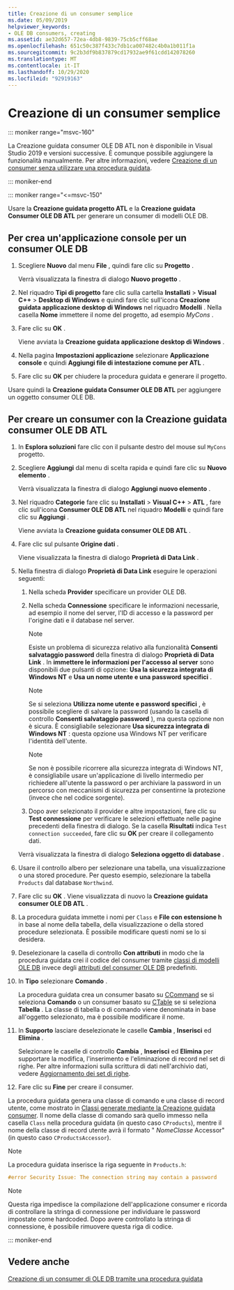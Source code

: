 ```yaml
---
title: Creazione di un consumer semplice
ms.date: 05/09/2019
helpviewer_keywords:
- OLE DB consumers, creating
ms.assetid: ae32d657-72ea-4db8-9839-75cb5cff68ae
ms.openlocfilehash: 651c50c387f433c7db1ca007482c4b0a1b011f1a
ms.sourcegitcommit: 9c2b3df9b837879cd17932ae9f61cdd142078260
ms.translationtype: MT
ms.contentlocale: it-IT
ms.lasthandoff: 10/29/2020
ms.locfileid: "92919163"
---
```

# <a name="creating-a-simple-consumer"></a>Creazione di un consumer semplice

::: moniker range="msvc-160"

La Creazione guidata consumer OLE DB ATL non è disponibile in Visual Studio 2019 e versioni successive. È comunque possibile aggiungere la funzionalità manualmente. Per altre informazioni, vedere [Creazione di un consumer senza utilizzare una procedura guidata](creating-a-consumer-without-using-a-wizard.md).

::: moniker-end

::: moniker range="<=msvc-150"

Usare la **Creazione guidata progetto ATL** e la **Creazione guidata Consumer OLE DB ATL** per generare un consumer di modelli OLE DB.

## <a name="to-create-a-console-application-for-an-ole-db-consumer"></a>Per crea un'applicazione console per un consumer OLE DB

1. Scegliere **Nuovo** dal menu **File** , quindi fare clic su **Progetto** .

   Verrà visualizzata la finestra di dialogo **Nuovo progetto** .

1. Nel riquadro **Tipi di progetto** fare clic sulla cartella **Installati** > **Visual C++** > **Desktop di Windows** e quindi fare clic sull'icona **Creazione guidata applicazione desktop di Windows** nel riquadro **Modelli** . Nella casella **Nome** immettere il nome del progetto, ad esempio *MyCons* .

1. Fare clic su **OK** .

   Viene avviata la **Creazione guidata applicazione desktop di Windows** .

1. Nella pagina **Impostazioni applicazione** selezionare **Applicazione console** e quindi **Aggiungi file di intestazione comune per ATL** .

1. Fare clic su **OK** per chiudere la procedura guidata e generare il progetto.

Usare quindi la **Creazione guidata Consumer OLE DB ATL** per aggiungere un oggetto consumer OLE DB.

## <a name="to-create-a-consumer-with-the-atl-ole-db-consumer-wizard"></a>Per creare un consumer con la Creazione guidata consumer OLE DB ATL

1. In **Esplora soluzioni** fare clic con il pulsante destro del mouse sul `MyCons` progetto.

1. Scegliere **Aggiungi** dal menu di scelta rapida e quindi fare clic su **Nuovo elemento** .

   Verrà visualizzata la finestra di dialogo **Aggiungi nuovo elemento** .

1. Nel riquadro **Categorie** fare clic su **Installati** > **Visual C++** > **ATL** , fare clic sull'icona **Consumer OLE DB ATL** nel riquadro **Modelli** e quindi fare clic su **Aggiungi** .

   Viene avviata la **Creazione guidata consumer OLE DB ATL** .

1. Fare clic sul pulsante **Origine dati** .

   Viene visualizzata la finestra di dialogo **Proprietà di Data Link** .

1. Nella finestra di dialogo **Proprietà di Data Link** eseguire le operazioni seguenti:

   1. Nella scheda **Provider** specificare un provider OLE DB.

   1. Nella scheda **Connessione** specificare le informazioni necessarie, ad esempio il nome del server, l'ID di accesso e la password per l'origine dati e il database nel server.

      > [!NOTE]
      > Esiste un problema di sicurezza relativo alla funzionalità **Consenti salvataggio password** della finestra di dialogo **Proprietà di Data Link** . In **immettere le informazioni per l'accesso al server** sono disponibili due pulsanti di opzione: **Usa la sicurezza integrata di Windows NT** e **Usa un nome utente e una password specifici** .

      > [!NOTE]
      > Se si seleziona **Utilizza nome utente e password specifici** , è possibile scegliere di salvare la password (usando la casella di controllo **Consenti salvataggio password** ), ma questa opzione non è sicura. È consigliabile selezionare **Usa sicurezza integrata di Windows NT** : questa opzione usa Windows NT per verificare l'identità dell'utente.

      > [!NOTE]
      > Se non è possibile ricorrere alla sicurezza integrata di Windows NT, è consigliabile usare un'applicazione di livello intermedio per richiedere all'utente la password o per archiviare la password in un percorso con meccanismi di sicurezza per consentirne la protezione (invece che nel codice sorgente).

   1. Dopo aver selezionato il provider e altre impostazioni, fare clic su **Test connessione** per verificare le selezioni effettuate nelle pagine precedenti della finestra di dialogo. Se la casella **Risultati** indica `Test connection succeeded`, fare clic su **OK** per creare il collegamento dati.

   Verrà visualizzata la finestra di dialogo **Seleziona oggetto di database** .

1. Usare il controllo albero per selezionare una tabella, una visualizzazione o una stored procedure. Per questo esempio, selezionare la tabella `Products` dal database `Northwind`.

1. Fare clic su **OK** . Viene visualizzata di nuovo la **Creazione guidata consumer OLE DB ATL** .

1. La procedura guidata immette i nomi per `Class` e **File con estensione h** in base al nome della tabella, della visualizzazione o della stored procedure selezionata. È possibile modificare questi nomi se lo si desidera.

1. Deselezionare la casella di controllo **Con attributi** in modo che la procedura guidata crei il codice del consumer tramite [classi di modelli OLE DB](../../data/oledb/ole-db-consumer-templates-reference.md) invece degli [attributi del consumer OLE DB](../../windows/attributes/ole-db-consumer-attributes.md) predefiniti.

1. In **Tipo** selezionare **Comando** .

   La procedura guidata crea un consumer basato su [CCommand](../../data/oledb/ccommand-class.md) se si seleziona **Comando** o un consumer basato su [CTable](../../data/oledb/ctable-class.md) se si seleziona **Tabella** . La classe di tabella o di comando viene denominata in base all'oggetto selezionato, ma è possibile modificare il nome.

1. In **Supporto** lasciare deselezionate le caselle **Cambia** , **Inserisci** ed **Elimina** .

   Selezionare le caselle di controllo **Cambia** , **Inserisci** ed **Elimina** per supportare la modifica, l'inserimento e l'eliminazione di record nel set di righe. Per altre informazioni sulla scrittura di dati nell'archivio dati, vedere [Aggiornamento dei set di righe](../../data/oledb/updating-rowsets.md).

1. Fare clic su **Fine** per creare il consumer.

La procedura guidata genera una classe di comando e una classe di record utente, come mostrato in [Classi generate mediante la Creazione guidata consumer](../../data/oledb/consumer-wizard-generated-classes.md). Il nome della classe di comando sarà quello immesso nella casella `Class` nella procedura guidata (in questo caso `CProducts`), mentre il nome della classe di record utente avrà il formato " *NomeClasse* Accessor" (in questo caso `CProductsAccessor`).

> [!NOTE]
> La procedura guidata inserisce la riga seguente in `Products.h`:

```cpp
#error Security Issue: The connection string may contain a password
```

> [!NOTE]
> Questa riga impedisce la compilazione dell'applicazione consumer e ricorda di controllare la stringa di connessione per individuare le password impostate come hardcoded. Dopo avere controllato la stringa di connessione, è possibile rimuovere questa riga di codice.

::: moniker-end

## <a name="see-also"></a>Vedere anche

[Creazione di un consumer di OLE DB tramite una procedura guidata](../../data/oledb/creating-an-ole-db-consumer-using-a-wizard.md)
